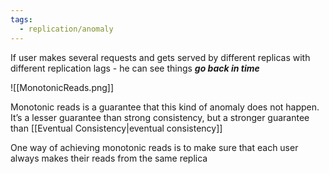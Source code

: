 ```yaml
---
tags:
  - replication/anomaly
---
```

If user makes several requests and gets served by different replicas with different replication lags - he can see things ***go back in time***

![[MonotonicReads.png]]

Monotonic reads is a guarantee that this kind of anomaly does not happen. It’s a lesser guarantee than strong consistency, but a stronger guarantee than [[Eventual Consistency|eventual consistency]]

One way of achieving monotonic reads is to make sure that each user always makes their reads from the same replica